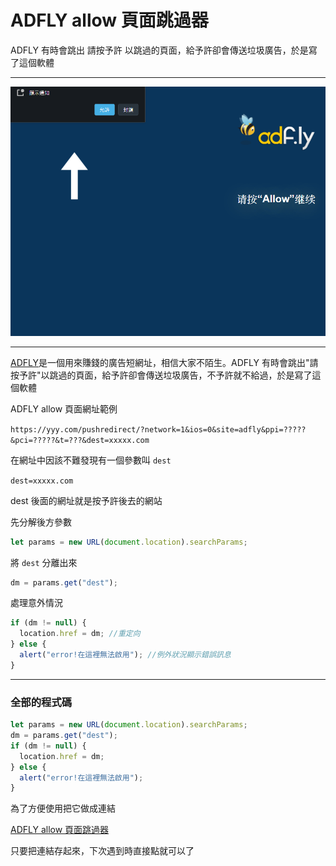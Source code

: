 # ADFLY allow 頁面跳過器

<de> ADFLY 有時會跳出 請按予許 以跳過的頁面，給予許卻會傳送垃圾廣告，於是寫了這個軟體</de>

---

![adfly allow頁面](/articles/files/1.1.png)

---

[ADFLY](https://adf.ly)是一個用來賺錢的廣告短網址，相信大家不陌生。ADFLY 有時會跳出"請按予許"以跳過的頁面，給予許卻會傳送垃圾廣告，不予許就不給過，於是寫了這個軟體

ADFLY allow 頁面網址範例

`https://yyy.com/pushredirect/?network=1&ios=0&site=adfly&ppi=?????&pci=?????&t=???&dest=xxxxx.com`

在網址中因該不難發現有一個參數叫 `dest`

`dest=xxxxx.com`

dest 後面的網址就是按予許後去的網站


先分解後方參數
```js
let params = new URL(document.location).searchParams;
```

將 `dest` 分離出來

```js
dm = params.get("dest");
```
處理意外情況

```js
if (dm != null) {
  location.href = dm; //重定向
} else {
  alert("error!在這裡無法啟用"); //例外狀況顯示錯誤訊息
}
```

---

### 全部的程式碼

```js
let params = new URL(document.location).searchParams;
dm = params.get("dest");
if (dm != null) {
  location.href = dm;
} else {
  alert("error!在這裡無法啟用");
}
```

為了方便使用把它做成連結

<a href='javascript:let params = new URL(document.location).searchParams;dm = params.get("dest");if (dm != null) {  location.href = dm;} else {  alert("error!在這裡無法啟用")}'>ADFLY allow 頁面跳過器</a>

只要把連結存起來，下次遇到時直接點就可以了
